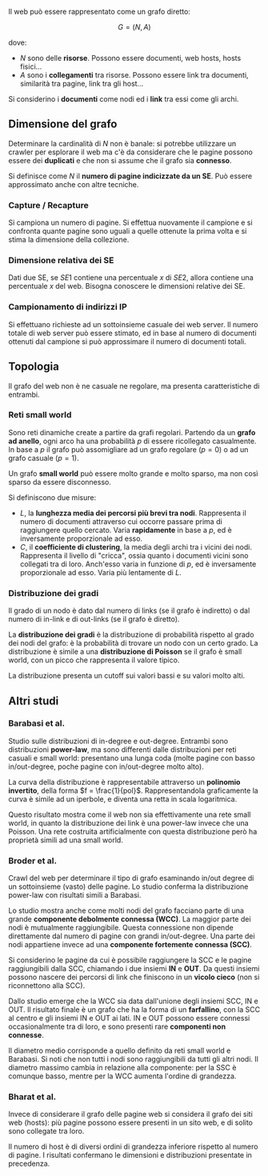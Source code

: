 Il web può essere rappresentato come un grafo diretto:

$$G=(N,A)$$

dove:
- $N$ sono delle **risorse**. Possono essere documenti, web hosts, hosts fisici...
- $A$ sono i **collegamenti** tra risorse. Possono essere link tra documenti, similarità tra pagine, link tra gli host...

Si considerino i **documenti** come nodi ed i **link** tra essi come gli archi.

## Dimensione del grafo
Determinare la cardinalità di $N$ non è banale: si potrebbe utilizzare un crawler per esplorare il web ma c'è da considerare che le pagine possono essere dei **duplicati** e che non si assume che il grafo sia **connesso**.

Si definisce come $N$ il **numero di pagine indicizzate da un SE**. 
Può essere approssimato anche con altre tecniche.

### Capture / Recapture
Si campiona un numero di pagine. Si effettua nuovamente il campione e si confronta quante pagine sono uguali a quelle ottenute la prima volta e si stima la dimensione della collezione.

### Dimensione relativa dei SE
Dati due SE, se $SE1$ contiene una percentuale $x$ di $SE2$, allora contiene una percentuale $x$ del web. Bisogna conoscere le dimensioni relative dei SE.

### Campionamento di indirizzi IP

Si effettuano richieste ad un sottoinsieme casuale dei web server. Il numero totale di web server può essere stimato, ed in base al numero di documenti ottenuti dal campione si può approssimare il numero di documenti totali.

## Topologia

Il grafo del web non è ne casuale ne regolare, ma presenta caratteristiche di entrambi. 

### Reti small world
Sono reti dinamiche create a partire da grafi regolari. Partendo da un **grafo ad anello**, ogni arco ha una probabilità $p$ di essere ricollegato casualmente. In base a $p$ il grafo può assomigliare ad un grafo regolare ($p = 0$) o ad un grafo casuale ($p = 1$).

Un grafo **small world** può essere molto grande e molto sparso, ma non così sparso da essere disconnesso.

Si definiscono due misure:
- $L$, la **lunghezza media dei percorsi più brevi tra nodi**. Rappresenta il numero di documenti attraverso cui occorre passare prima di raggiungere quello cercato. Varia **rapidamente** in base a $p$, ed è inversamente proporzionale ad esso.
- $C$, il **coefficiente di clustering**, la media degli archi tra i vicini dei nodi. Rappresenta il livello di "cricca", ossia quanto i documenti vicini sono collegati tra di loro. Anch'esso varia in funzione di $p$, ed è inversamente proporzionale ad esso. Varia più lentamente di $L$.

### Distribuzione dei gradi
Il grado di un nodo è dato dal numero di links (se il grafo è indiretto) o dal numero di in-link e di out-links (se il grafo è diretto).

La **distribuzione dei gradi** è la distribuzione di probabilità rispetto al grado dei nodi del grafo: è la probabilità di trovare un nodo con un certo grado. La distribuzione è simile a una **distribuzione di Poisson** se il grafo è small world, con un picco che rappresenta il valore tipico.

La distribuzione presenta un cutoff sui valori bassi e su valori molto alti.

## Altri studi

### Barabasi et al.
Studio sulle distribuzioni di in-degree e out-degree. Entrambi sono distribuzioni **power-law**, ma sono differenti dalle distribuzioni per reti casuali e small world: presentano una lunga coda (molte pagine con basso in/out-degree, poche pagine con in/out-degree molto alto).

La curva della distribuzione è rappresentabile attraverso un **polinomio invertito**, della forma $f = \frac{1}{pol}$. Rappresentandola graficamente la curva è simile ad un iperbole, e diventa una retta in scala logaritmica.

Questo risultato mostra come il web non sia effettivamente una rete small world, in quanto la distribuzione dei link è una power-law invece che una Poisson. Una rete costruita artificialmente con questa distribuzione però ha proprietà simili ad una small world.

### Broder et al.
Crawl del web per determinare il tipo di grafo esaminando in/out degree di un sottoinsieme (vasto) delle pagine. Lo studio conferma la distribuzione power-law con risultati simili a Barabasi.

Lo studio mostra anche come molti nodi del grafo facciano parte di una grande **componente debolmente connessa (WCC)**. La maggior parte dei nodi è mutualmente raggiungibile. Questa connessione non dipende direttamente dal numero di pagine con grandi in/out-degree.
Una parte dei nodi appartiene invece ad una **componente fortemente connessa (SCC)**.

Si considerino le pagine da cui è possibile raggiungere la SCC e le pagine raggiungibili dalla SCC, chiamando i due insiemi **IN** e **OUT**. Da questi insiemi possono nascere dei percorsi di link che finiscono in un **vicolo cieco** (non si riconnettono alla SCC).

Dallo studio emerge che la WCC sia data dall'unione degli insiemi SCC, IN e OUT. Il risultato finale è un grafo che ha la forma di un **farfallino**, con la SCC al centro e gli insiemi IN e OUT ai lati. IN e OUT possono essere connessi occasionalmente tra di loro, e sono presenti rare **componenti non connesse**.

Il diametro medio corrisponde a quello definito da reti small world e Barabasi. Si noti che non tutti i nodi sono raggiungibili da tutti gli altri nodi. 
Il diametro massimo cambia in relazione alla componente: per la SSC è comunque basso, mentre per la WCC aumenta l'ordine di grandezza.

### Bharat et al.
Invece di considerare il grafo delle pagine web si considera il grafo dei siti web (hosts): più pagine possono essere presenti in un sito web, e di solito sono collegate tra loro. 

Il numero di host è di diversi ordini di grandezza inferiore rispetto al numero di pagine. I risultati confermano le dimensioni e distribuzioni presentate in precedenza.